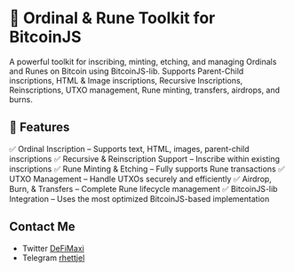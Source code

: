 # 🚀 Ordinal & Rune Toolkit for BitcoinJS

A powerful toolkit for inscribing, minting, etching, and managing Ordinals and Runes on Bitcoin using BitcoinJS-lib. Supports Parent-Child inscriptions, HTML & Image inscriptions, Recursive Inscriptions, Reinscriptions, UTXO management, Rune minting, transfers, airdrops, and burns.

## 🎯 Features
✅ Ordinal Inscription – Supports text, HTML, images, parent-child inscriptions
✅ Recursive & Reinscription Support – Inscribe within existing inscriptions
✅ Rune Minting & Etching – Fully supports Rune transactions
✅ UTXO Management – Handle UTXOs securely and efficiently
✅ Airdrop, Burn, & Transfers – Complete Rune lifecycle management
✅ BitcoinJS-lib Integration – Uses the most optimized BitcoinJS-based implementation




## Contact Me

- Twitter  [DeFiMaxi](https://x.com/defai_maxi)
- Telegram [rhettjel](https://t.me/rhettjel)

